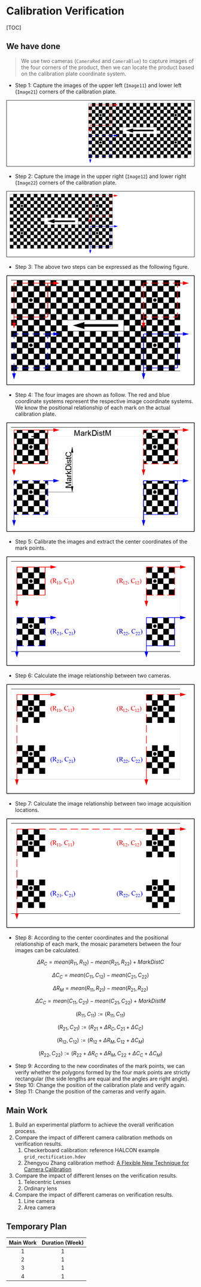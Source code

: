 # Calibration Verification

[TOC]

## We have done

> We use two cameras (`CameraRed` and `CameraBlue`) to capture images of the four corners of the product, then we can locate the product based on the calibration plate coordinate system. 

- Step 1: Capture the images of the upper left (`Image11`) and lower left (`Image21`) corners of the calibration plate. 

![1](imgs\1.png)

- Step 2: Capture the image in the upper right (`Image12`) and lower right (`Image22`) corners of the calibration plate. 

![2](imgs\2.png)

- Step 3: The above two steps can be expressed as the following figure. 

![3](imgs\3.png)

- Step 4: The four images are shown as follow. The red and blue coordinate systems represent the respective image coordinate systems. We know the positional relationship of each mark on the actual calibration plate. 

![4](imgs\4.png)

- Step 5: Calibrate the images and extract the center coordinates of the mark points. 

![5](imgs\5.png)

- Step 6: Calculate the image relationship between two cameras. 

![6](imgs\6.png)

- Step 7: Calculate the image relationship between two image acquisition locations. 

![7](imgs\7.png)

- Step 8: According to the center coordinates and the positional relationship of each mark, the mosaic parameters between the four images can be calculated.

$$\Delta R_C = mean(R_{11}, R_{12}) - mean(R_{21}, R_{22}) + MarkDistC$$

$$\Delta C_C = mean(C_{11}, C_{12}) - mean(C_{21}, C_{22})$$

$$\Delta R_M = mean(R_{11}, R_{21}) - mean(R_{21}, R_{22})$$

$$\Delta C_C = mean(C_{11}, C_{21}) - mean(C_{21}, C_{22}) + MarkDistM$$

$$(R_{11}, C_{11}) := (R_{11}, C_{11})$$

$$(R_{21}, C_{21}) := (R_{21} + \Delta R_C, C_{21} + \Delta C_C)$$

$$(R_{12}, C_{12}) := (R_{12} + \Delta R_M, C_{12} + \Delta C_M)$$

$$(R_{22}, C_{22}) := (R_{22} + \Delta R_C + \Delta R_M, C_{22} + \Delta C_C + \Delta C_M)$$

- Step 9: According to the new coordinates of the mark points, we can verify whether the polygons formed by the four mark points are strictly rectangular (the side lengths are equal and the angles are right angle).
- Step 10: Change the position of the calibration plate and verify again. 
- Step 11: Change the position of the cameras and verify again. 



## Main Work

1.  Build an experimental platform to achieve the overall verification process. 
2.  Compare the impact of different camera calibration methods on verification results. 
    1.  Checkerboard calibration: reference HALCON example `grid_rectification.hdev`
    2.  Zhengyou Zhang calibration method: [A Flexible New Technique for Camera Calibration](http://swardtoolbox.github.io/ref/Zhang.pdf)
3.  Compare the impact of different lenses on the verification results. 
    1.  Telecentric Lenses
    2.  Ordinary lens
4.  Compare the impact of different cameras on verification results.
    1.  Line camera
    2.  Area camera



## Temporary Plan

| Main Work | Duration (Week) |
| :-------: | :-------------: |
|     1     |        1        |
|     2     |        1        |
|     3     |        1        |
|     4     |        1        |



























